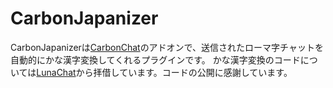 # CarbonJapanizer
CarbonJapanizerは[CarbonChat](https://github.com/Hexaoxide/Carbon)のアドオンで、送信されたローマ字チャットを自動的にかな漢字変換してくれるプラグインです。
かな漢字変換のコードについては[LunaChat](https://github.com/ucchyocean/LunaChat)から拝借しています。コードの公開に感謝しています。
